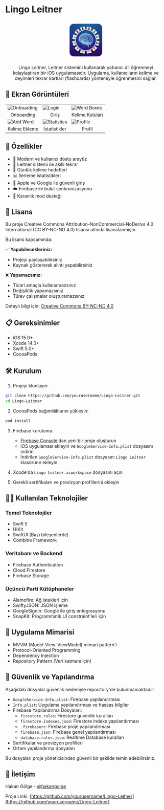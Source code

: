 # Lingo Leitner

<div align="center">
  <img src="Screenshots/app_icon.png" alt="Lingo Leitner Icon" width="120"/>
  
  Lingo Leitner, Leitner sistemini kullanarak yabancı dil öğrenmeyi kolaylaştıran bir iOS uygulamasıdır. Uygulama, kullanıcıların kelime ve deyimleri tekrar kartları (flashcards) yöntemiyle öğrenmesini sağlar.
</div>

## 📱 Ekran Görüntüleri

<div align="center">
  <table>
    <tr>
      <td><img src="Screenshots/screenshot1.png" alt="Onboarding" width="200"/></td>
      <td><img src="Screenshots/screenshot2.png" alt="Login" width="200"/></td>
      <td><img src="Screenshots/screenshot3.png" alt="Word Boxes" width="200"/></td>
    </tr>
    <tr>
      <td align="center">Onboarding</td>
      <td align="center">Giriş</td>
      <td align="center">Kelime Kutuları</td>
    </tr>
    <tr>
      <td><img src="Screenshots/screenshot4.png" alt="Add Word" width="200"/></td>
      <td><img src="Screenshots/screenshot5.png" alt="Statistics" width="200"/></td>
      <td><img src="Screenshots/screenshot6.png" alt="Profile" width="200"/></td>
    </tr>
    <tr>
      <td align="center">Kelime Ekleme</td>
      <td align="center">İstatistikler</td>
      <td align="center">Profil</td>
    </tr>
  </table>
</div>

## 🚀 Özellikler

- 📱 Modern ve kullanıcı dostu arayüz
- 🔄 Leitner sistemi ile akıllı tekrar
- 🎯 Günlük kelime hedefleri
- 📊 İlerleme istatistikleri
- 🔐 Apple ve Google ile güvenli giriş
- ☁️ Firebase ile bulut senkronizasyonu
- 🌙 Karanlık mod desteği

## 📄 Lisans

Bu proje Creative Commons Attribution-NonCommercial-NoDerivs 4.0 International (CC BY-NC-ND 4.0) lisansı altında lisanslanmıştır.

Bu lisans kapsamında:

✅ **Yapabilecekleriniz:**
- Projeyi paylaşabilirsiniz
- Kaynak göstererek alıntı yapabilirsiniz

❌ **Yapamazsınız:**
- Ticari amaçla kullanamazsınız
- Değişiklik yapamazsınız
- Türev çalışmalar oluşturamazsınız

Detaylı bilgi için: [Creative Commons BY-NC-ND 4.0](https://creativecommons.org/licenses/by-nc-nd/4.0/)

## 📋 Gereksinimler

- iOS 15.0+
- Xcode 14.0+
- Swift 5.0+
- CocoaPods

## 🛠 Kurulum

1. Projeyi klonlayın:
```bash
git clone https://github.com/yourusername/Lingo-Leitner.git
cd Lingo-Leitner
```

2. CocoaPods bağımlılıklarını yükleyin:
```bash
pod install
```

3. Firebase kurulumu:
   - [Firebase Console](https://console.firebase.google.com)'dan yeni bir proje oluşturun
   - iOS uygulaması ekleyin ve `GoogleService-Info.plist` dosyasını indirin
   - İndirilen `GoogleService-Info.plist` dosyasını `Lingo Leitner` klasörüne ekleyin

4. Xcode'da `Lingo Leitner.xcworkspace` dosyasını açın

5. Gerekli sertifikaları ve provizyon profillerini ekleyin

## 👩‍💻 Kullanılan Teknolojiler

### Temel Teknolojiler
- Swift 5
- UIKit
- SwiftUI (Bazı bileşenlerde)
- Combine Framework

### Veritabanı ve Backend
- Firebase Authentication
- Cloud Firestore
- Firebase Storage

### Üçüncü Parti Kütüphaneler
- Alamofire: Ağ istekleri için
- SwiftyJSON: JSON işleme
- GoogleSignIn: Google ile giriş entegrasyonu
- SnapKit: Programmatik UI constraint'leri için

## 📱 Uygulama Mimarisi

- MVVM (Model-View-ViewModel) mimari pattern'i
- Protocol-Oriented Programming
- Dependency Injection
- Repository Pattern (Veri katmanı için)

## 🔐 Güvenlik ve Yapılandırma

Aşağıdaki dosyalar güvenlik nedeniyle repository'de bulunmamaktadır:

- `GoogleService-Info.plist`: Firebase yapılandırması
- `Info.plist`: Uygulama yapılandırması ve hassas bilgiler
- Firebase Yapılandırma Dosyaları:
  - `firestore.rules`: Firestore güvenlik kuralları
  - `firestore.indexes.json`: Firestore indeks yapılandırması
  - `.firebaserc`: Firebase proje yapılandırması
  - `firebase.json`: Firebase genel yapılandırması
  - `database.rules.json`: Realtime Database kuralları
- Sertifikalar ve provizyon profilleri
- Ortam yapılandırma dosyaları

Bu dosyaları proje yöneticisinden güvenli bir şekilde temin edebilirsiniz.

## 🤝 İletişim

Hakan Gölge - [@hakangolge](https://twitter.com/hakangolge)

Proje Linki: [https://github.com/yourusername/Lingo-Leitner](https://github.com/yourusername/Lingo-Leitner) 